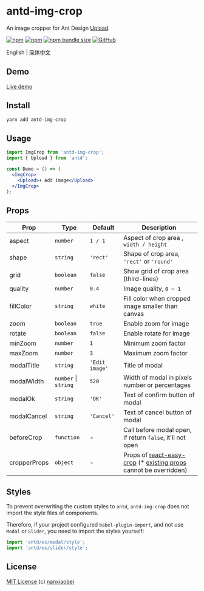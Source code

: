 # antd-img-crop

An image cropper for Ant Design [Upload](https://ant.design/components/upload/).

[![npm](https://img.shields.io/npm/v/antd-img-crop.svg?style=flat-square)](https://www.npmjs.com/package/antd-img-crop)
[![npm](https://img.shields.io/npm/dt/antd-img-crop?style=flat-square)](https://www.npmtrends.com/antd-img-crop)
[![npm bundle size](https://img.shields.io/bundlephobia/minzip/antd-img-crop?style=flat-square)](https://bundlephobia.com/result?p=antd-img-crop)
[![GitHub](https://img.shields.io/github/license/nanxiaobei/antd-img-crop?style=flat-square)](https://github.com/nanxiaobei/antd-img-crop/blob/master/LICENSE)

English | [简体中文](./README.zh-CN.md)

## Demo

[Live demo](https://codesandbox.io/s/antd-img-crop-4qoom5p9x4)

## Install

```sh
yarn add antd-img-crop
```

## Usage

```jsx harmony
import ImgCrop from 'antd-img-crop';
import { Upload } from 'antd';

const Demo = () => (
  <ImgCrop>
    <Upload>+ Add image</Upload>
  </ImgCrop>
);
```

## Props

| Prop         | Type                 | Default        | Description                                                           |
| ------------ | -------------------- | -------------- | --------------------------------------------------------------------- |
| aspect       | `number`             | `1 / 1`        | Aspect of crop area , `width / height`                                |
| shape        | `string`             | `'rect'`       | Shape of crop area, `'rect'` or `'round'`                             |
| grid         | `boolean`            | `false`        | Show grid of crop area (third-lines)                                  |
| quality      | `number`             | `0.4`          | Image quality, `0 ~ 1`                                                |
| fillColor    | `string`             | `white`        | Fill color when cropped image smaller than canvas                     |
| zoom         | `boolean`            | `true`         | Enable zoom for image                                                 |
| rotate       | `boolean`            | `false`        | Enable rotate for image                                               |
| minZoom      | `number`             | `1`            | Minimum zoom factor                                                   |
| maxZoom      | `number`             | `3`            | Maximum zoom factor                                                   |
| modalTitle   | `string`             | `'Edit image'` | Title of modal                                                        |
| modalWidth   | `number` \| `string` | `520`          | Width of modal in pixels number or percentages                        |
| modalOk      | `string`             | `'OK'`         | Text of confirm button of modal                                       |
| modalCancel  | `string`             | `'Cancel'`     | Text of cancel button of modal                                        |
| beforeCrop   | `function`           | -              | Call before modal open, if return `false`, it'll not open             |
| cropperProps | `object`             | -              | Props of [react-easy-crop] (\* [existing props] cannot be overridden) |

## Styles

To prevent overwriting the custom styles to `antd`, `antd-img-crop` does not import the style files of components.

Therefore, if your project configured `babel-plugin-import`, and not use `Modal` or `Slider`, you need to import the styles yourself:

```js
import 'antd/es/modal/style';
import 'antd/es/slider/style';
```

## License

[MIT License](https://github.com/nanxiaobei/antd-img-crop/blob/master/LICENSE) (c) [nanxiaobei](https://mrlee.me/)

[react-easy-crop]: https://github.com/ricardo-ch/react-easy-crop#props
[existing props]: https://github.com/nanxiaobei/antd-img-crop/blob/master/src/index.jsx#L67-L83
